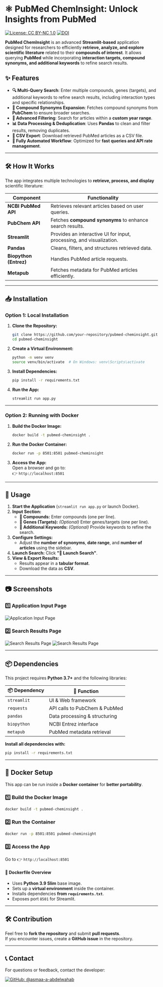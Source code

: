 # ⚛️ PubMed ChemInsight: Unlock Insights from PubMed
[![License: CC BY-NC 1.0](https://img.shields.io/badge/License-CC%20BY--NC%201.0-lightgrey.svg)](https://creativecommons.org/licenses/by-nc/1.0/)
[![DOI](https://zenodo.org/badge/DOI/10.5281/zenodo.14771565.svg)](https://doi.org/10.5281/zenodo.14771565)

**PubMed ChemInsight** is an advanced **Streamlit-based** application designed for researchers to efficiently **retrieve, analyze, and explore scientific literature** related to their **compounds of interest**. It allows querying **PubMed** while incorporating **interaction targets, compound synonyms, and additional keywords** to refine search results.

## **✨ Features**
- **🔍 Multi-Query Search**: Enter multiple compounds, genes (targets), and additional keywords to refine search results, including interaction types and specific relationships.
- **🧪 Compound Synonyms Expansion**: Fetches compound synonyms from **PubChem** to ensure broader searches.
- **📆 Advanced Filtering**: Search for articles within a **custom year range**.
- **📊 Data Processing & Deduplication**: Uses **Pandas** to clean and filter results, removing duplicates.
- **📄 CSV Export**: Download retrieved PubMed articles as a CSV file.
- **🚀 Fully Automated Workflow**: Optimized for **fast queries and API rate management**.

---

## **🛠️ How It Works**
The app integrates multiple technologies to **retrieve, process, and display** scientific literature:

| **Component**         | **Functionality** |
|----------------------|----------------|
| **NCBI PubMed API**  | Retrieves relevant articles based on user queries. |
| **PubChem API**      | Fetches **compound synonyms** to enhance search results. |
| **Streamlit**        | Provides an interactive UI for input, processing, and visualization. |
| **Pandas**          | Cleans, filters, and structures retrieved data. |
| **Biopython (Entrez)** | Handles PubMed article requests. |
| **Metapub**         | Fetches metadata for PubMed articles efficiently. |

---

## **📥 Installation**

### **Option 1: Local Installation**
1. **Clone the Repository:**
   ```bash
   git clone https://github.com/your-repository/pubmed-cheminsight.git
   cd pubmed-cheminsight
   ```

2. **Create a Virtual Environment:**
   ```bash
   python -m venv venv
   source venv/bin/activate  # On Windows: venv\Scripts\activate
   ```

3. **Install Dependencies:**
   ```bash
   pip install -r requirements.txt
   ```

4. **Run the App:**
   ```bash
   streamlit run app.py
   ```

---

### **Option 2: Running with Docker**
1. **Build the Docker Image:**
   ```bash
   docker build -t pubmed-cheminsight .
   ```

2. **Run the Docker Container:**
   ```bash
   docker run -p 8501:8501 pubmed-cheminsight
   ```

3. **Access the App:**  
   Open a browser and go to:  
   👉 `http://localhost:8501`

---

## **🚀 Usage**
1. **Start the Application** (`streamlit run app.py` or launch Docker).
2. **Input Section:**
   - **🧪 Compounds:** Enter compounds (one per line).
   - **🧬 Genes (Targets):** *(Optional)* Enter genes/targets (one per line).
   - **🔗 Additional Keywords:** *(Optional)* Provide keywords to refine the search.
3. **Configure Settings:**
   - Adjust the **number of synonyms**, **date range**, and **number of articles** using the sidebar.
4. **Launch Search:** Click **"🚀 Launch Search"**.
5. **View & Export Results:**  
   - Results appear in a **tabular format**.
   - Download the data as **CSV**.

---

## **📷 Screenshots**
### **1️⃣ Application Input Page**
![Application Input Page](images/1.png)

### **2️⃣ Search Results Page**
![Search Results Page](images/2.png)
![Search Results Page](images/3.png)

---

## **📦 Dependencies**
This project requires **Python 3.7+** and the following libraries:

| 📦 Dependency | 🔧 Function |
|--------------|------------|
| `streamlit`  | UI & Web framework |
| `requests`   | API calls to PubChem & PubMed |
| `pandas`     | Data processing & structuring |
| `biopython`  | NCBI Entrez interface |
| `metapub`    | PubMed metadata retrieval |

**Install all dependencies with:**
```bash
pip install -r requirements.txt
```

---

## **🐳 Docker Setup**
This app can be run inside a **Docker container** for **better portability**.

### **1️⃣ Build the Docker Image**
```bash
docker build -t pubmed-cheminsight .
```

### **2️⃣ Run the Container**
```bash
docker run -p 8501:8501 pubmed-cheminsight
```

### **3️⃣ Access the App**
Go to 👉 `http://localhost:8501`

#### **📌 Dockerfile Overview**
- Uses **Python 3.9 Slim** base image.
- Sets up a **virtual environment** inside the container.
- Installs dependencies **from `requirements.txt`**.
- Exposes port `8501` for Streamlit.

---

## **🛠️ Contribution**
Feel free to **fork the repository** and submit **pull requests**.  
If you encounter issues, create a **GitHub issue** in the repository.

---

## **📞 Contact**
For questions or feedback, contact the developer:

[![GitHub: @asmaa-a-abdelwahab](https://img.shields.io/badge/GitHub-%40asmaa--a--abdelwahab-blue?logo=github)](https://github.com/asmaa-a-abdelwahab)
